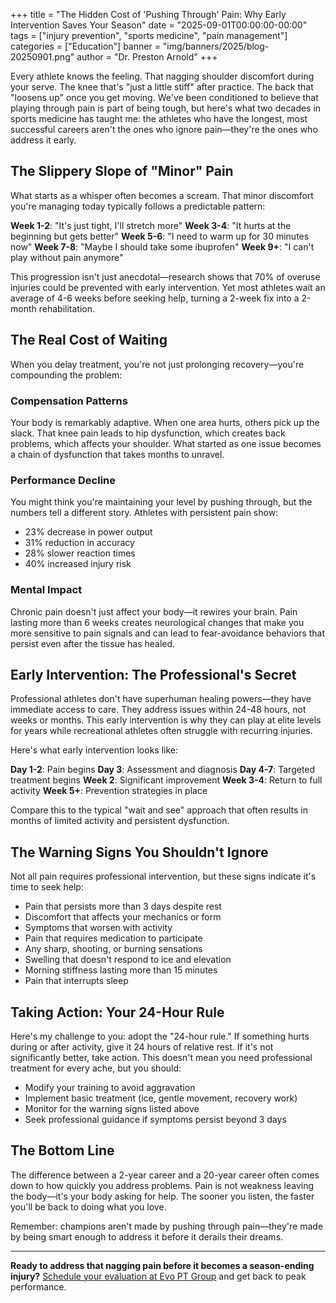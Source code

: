+++
title = "The Hidden Cost of 'Pushing Through' Pain: Why Early Intervention Saves Your Season"
date = "2025-09-01T00:00:00-00:00"
tags = ["injury prevention", "sports medicine", "pain management"]
categories = ["Education"]
banner = "img/banners/2025/blog-20250901.png"
author = "Dr. Preston Arnold"
+++

Every athlete knows the feeling. That nagging shoulder discomfort during your serve. The knee that's "just a little stiff" after practice. The back that "loosens up" once you get moving. We've been conditioned to believe that playing through pain is part of being tough, but here's what two decades in sports medicine has taught me: the athletes who have the longest, most successful careers aren't the ones who ignore pain—they're the ones who address it early.

## The Slippery Slope of "Minor" Pain

What starts as a whisper often becomes a scream. That minor discomfort you're managing today typically follows a predictable pattern:

**Week 1-2**: "It's just tight, I'll stretch more"
**Week 3-4**: "It hurts at the beginning but gets better"
**Week 5-6**: "I need to warm up for 30 minutes now"
**Week 7-8**: "Maybe I should take some ibuprofen"
**Week 9+**: "I can't play without pain anymore"

This progression isn't just anecdotal—research shows that 70% of overuse injuries could be prevented with early intervention. Yet most athletes wait an average of 4-6 weeks before seeking help, turning a 2-week fix into a 2-month rehabilitation.

## The Real Cost of Waiting

When you delay treatment, you're not just prolonging recovery—you're compounding the problem:

### Compensation Patterns
Your body is remarkably adaptive. When one area hurts, others pick up the slack. That knee pain leads to hip dysfunction, which creates back problems, which affects your shoulder. What started as one issue becomes a chain of dysfunction that takes months to unravel.

### Performance Decline
You might think you're maintaining your level by pushing through, but the numbers tell a different story. Athletes with persistent pain show:
- 23% decrease in power output
- 31% reduction in accuracy
- 28% slower reaction times
- 40% increased injury risk

### Mental Impact
Chronic pain doesn't just affect your body—it rewires your brain. Pain lasting more than 6 weeks creates neurological changes that make you more sensitive to pain signals and can lead to fear-avoidance behaviors that persist even after the tissue has healed.

## Early Intervention: The Professional's Secret

Professional athletes don't have superhuman healing powers—they have immediate access to care. They address issues within 24-48 hours, not weeks or months. This early intervention is why they can play at elite levels for years while recreational athletes often struggle with recurring injuries.

Here's what early intervention looks like:

**Day 1-2**: Pain begins
**Day 3**: Assessment and diagnosis
**Day 4-7**: Targeted treatment begins
**Week 2**: Significant improvement
**Week 3-4**: Return to full activity
**Week 5+**: Prevention strategies in place

Compare this to the typical "wait and see" approach that often results in months of limited activity and persistent dysfunction.

## The Warning Signs You Shouldn't Ignore

Not all pain requires professional intervention, but these signs indicate it's time to seek help:

- Pain that persists more than 3 days despite rest
- Discomfort that affects your mechanics or form
- Symptoms that worsen with activity
- Pain that requires medication to participate
- Any sharp, shooting, or burning sensations
- Swelling that doesn't respond to ice and elevation
- Morning stiffness lasting more than 15 minutes
- Pain that interrupts sleep

## Taking Action: Your 24-Hour Rule

Here's my challenge to you: adopt the "24-hour rule." If something hurts during or after activity, give it 24 hours of relative rest. If it's not significantly better, take action. This doesn't mean you need professional treatment for every ache, but you should:

- Modify your training to avoid aggravation
- Implement basic treatment (ice, gentle movement, recovery work)
- Monitor for the warning signs listed above
- Seek professional guidance if symptoms persist beyond 3 days

## The Bottom Line

The difference between a 2-year career and a 20-year career often comes down to how quickly you address problems. Pain is not weakness leaving the body—it's your body asking for help. The sooner you listen, the faster you'll be back to doing what you love.

Remember: champions aren't made by pushing through pain—they're made by being smart enough to address it before it derails their dreams.

---

**Ready to address that nagging pain before it becomes a season-ending injury?** [Schedule your evaluation at Evo PT Group](https://scheduling.go.promptemr.com/onlineScheduling?w=2408&s=DL) and get back to peak performance.